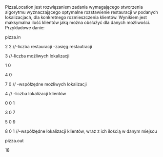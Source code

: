 PizzaLocation jest rozwiązaniem zadania wymagającego stworzenia algorytmu wyznaczającego optymalne rozstawienie restauracji w podanych lokalizacjach,
dla konkretnego rozmieszczenia klientów. Wynikiem jest maksymalna ilość klientów jaką można obsłużyć dla danych możliwości.
Przykładowe danie:

pizza.in 
 
2 2              //-liczba restauracji  -zasięg restautracji

3                 //-liczba możliwych lokalizacji

1 0         

4 0   

7 0              // -współżędne możliwych lokalizacji

4                // -liczba lokalizacji klientów

0 0 1 

3 0 7 

5 0 9 

8 0 1            //-współżędne lokalizacji klientów, wraz z ich ilością w danym miejscu
 
 
pizza.out 
 
 
18 

